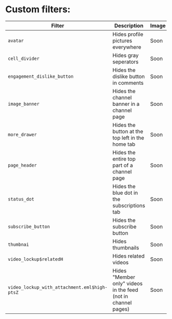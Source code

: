 # Custom filters:

| Filter                                  | Description                                                 | Image |
|-----------------------------------------|-------------------------------------------------------------|-------|
| `avatar`                                | Hides profile pictures everywhere                           | Soon  |
| `cell_divider`                          | Hides gray seperators                                       | Soon  |
| `engagement_dislike_button`             | Hides the dislike button in comments                        | Soon  |
| `image_banner`                          | Hides the channel banner in a channel page                  | Soon  |
| `more_drawer`                           | Hides the button at the top left in the home tab            | Soon  |
| `page_header`                           | Hides the entire top part of a channel page                 | Soon  |
| `status_dot`                            | Hides the blue dot in the subscriptions tab                 | Soon  |
| `subscribe_button`                      | Hides the subscribe button                                  | Soon  |
| `thumbnai`                              | Hides thumbnails                                            | Soon  |
| `video_lockup$relatedH`                 | Hides related videos                                        | Soon  |
| `video_lockup_with_attachment.eml$high-ptsZ` | Hides "Member only" videos in the feed (not in channel pages) | Soon  |
